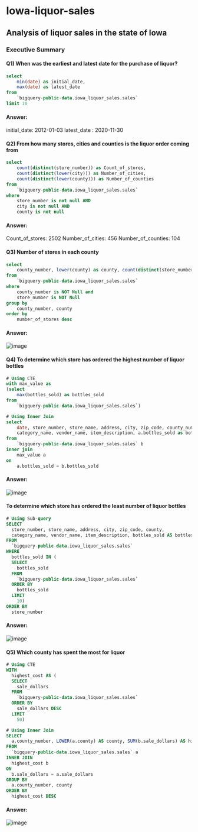 # Iowa-liquor-sales
## Analysis of liquor sales in the state of Iowa

### Executive Summary

#### Q1) When was the earliest and latest date for the purchase of liquor?
```sql
select 
    min(date) as initial_date, 
    max(date) as latest_date 
from 
    `bigquery-public-data.iowa_liquor_sales.sales` 
limit 10
```
#### Answer:
initial_date: 2012-01-03
latest_date	: 2020-11-30	


#### Q2) From how many stores, cities and counties is the liquor order coming from 
```sql
select 
    count(distinct(store_number)) as Count_of_stores,
    count(distinct(lower(city))) as Number_of_cities,
    count(distinct(lower(county))) as Number_of_counties
from 
    `bigquery-public-data.iowa_liquor_sales.sales`
where 
    store_number is not null AND
    city is not null AND 
    county is not null
```
#### Answer:
Count_of_stores: 2502
Number_of_cities: 456
Number_of_counties: 104


#### Q3) Number of stores in each county
```sql
select 
    county_number, lower(county) as county, count(distinct(store_number)) as number_of_stores 
from 
    `bigquery-public-data.iowa_liquor_sales.sales` 
where 
    county_number is NOT Null and
    store_number is NOT Null
group by 
    county_number, county 
order by 
    number_of_stores desc
```

#### Answer:
![image](https://user-images.githubusercontent.com/87647771/130948547-ed47267f-b885-40de-8515-d83b1185bf93.png)


#### Q4) To determine which store has ordered the highest number of liquor bottles 
```sql
# Using CTE
with max_value as 
(select
    max(bottles_sold) as bottles_sold
from 
    `bigquery-public-data.iowa_liquor_sales.sales`)

# Using Inner Join
select 
    date, store_number, store_name, address, city, zip_code, county_number, county, 
    category_name, vendor_name, item_description, a.bottles_sold as bottles_ordered
from 
    `bigquery-public-data.iowa_liquor_sales.sales` b 
inner join 
    max_value a 
on 
    a.bottles_sold = b.bottles_sold 
```

#### Answer:
![image](https://user-images.githubusercontent.com/87647771/130853552-64297824-9fcf-4251-b241-0d975a8c48e5.png)


#### To determine which store has ordered the least number of liquor bottles 
```sql
# Using Sub-query
SELECT
  store_number, store_name, address, city, zip_code, county,
  category_name, vendor_name, item_description, bottles_sold AS bottles_ordered
FROM
  `bigquery-public-data.iowa_liquor_sales.sales`
WHERE
  bottles_sold IN (
  SELECT
    bottles_sold
  FROM
    `bigquery-public-data.iowa_liquor_sales.sales`
  ORDER BY
    bottles_sold
  LIMIT
    10)
ORDER BY
  store_number
```

#### Answer:
![image](https://user-images.githubusercontent.com/87647771/130854653-d7f56f07-564c-487d-9c5f-eab5d611ee2a.png)


#### Q5) Which county has spent the most for liquor
```sql
# Using CTE
WITH
  highest_cost AS (
  SELECT
    sale_dollars
  FROM
    `bigquery-public-data.iowa_liquor_sales.sales`
  ORDER BY
    sale_dollars DESC
  LIMIT
    50) 

# Using Inner Join
SELECT
  a.county_number, LOWER(a.county) AS county, SUM(b.sale_dollars) AS highest_cost
FROM
  `bigquery-public-data.iowa_liquor_sales.sales` a
INNER JOIN
  highest_cost b
ON
  b.sale_dollars = a.sale_dollars
GROUP BY
  a.county_number, county
ORDER BY
  highest_cost DESC
```

#### Answer:
![image](https://user-images.githubusercontent.com/87647771/130987251-40784cea-eaf5-45b3-b402-b16189a4b81c.png)
